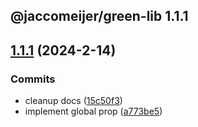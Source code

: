 ## @jaccomeijer/green-lib 1.1.1

## [1.1.1](https://github.com/jaccomeijer/green-lib/compare/1.1.0...1.1.1) (2024-2-14)


### Commits

* cleanup docs ([15c50f3](https://github.com/jaccomeijer/green-lib/commit/15c50f3c76057c02409c72cf0b5fc7361c4bd19f))
* implement global prop ([a773be5](https://github.com/jaccomeijer/green-lib/commit/a773be5b0e621d98cd4ee61574fd38b5ab01e297))


